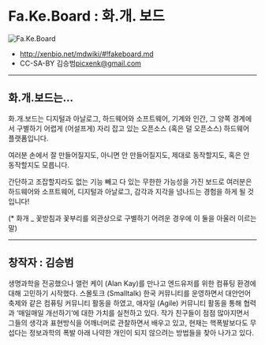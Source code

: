 # Fa.Ke.Board : 화.개. 보드
![](http://xenbio.net/images/fakeboard_top.jpg 'Fa.Ke.Board')
 * http://xenbio.net/mdwiki/#!fakeboard.md
 * CC-SA-BY 김승범<picxenk@gmail.com>

----
## 화.개.보드는...
화.개.보드는 디지털과 아날로그, 하드웨어와 소프트웨어, 기계와 인간, 
그 양쪽 경계에서 구별하기 어렵게 (어설프게) 자리 잡고 있는 
오픈소스 (혹은 덜 오픈소스) 하드웨어 플랫폼입니다.

여러분 손에서 잘 만들어질지도, 아니면 안 만들어질지도, 
제대로 동작할지도, 혹은 안 동작할지도 모릅니다. 

간단하고 조잡할지라도 없는 기능 빼고 다 있는 무한한 가능성을 가진 
보드로 여러분은 하드웨어와 소프트웨어, 디지털과 아날로그, 감각과 지각을 
넘나드는 경험을 하게 될 것입니다!  

(* 화개 _ 꽃받침과 꽃부리를 외관상으로 구별하기 어려운 경우에 이 둘을 아울러 이르는 말)

----
## 창작자 : 김승범

생명과학을 전공했으나 앨런 케이 (Alan Kay)를 만나고 
엔드유저를 위한 컴퓨팅 환경에 대해 고민하기 시작했다. 
스몰토크 (Smalltalk) 한국 커뮤니티를 운영하면서 
대안언어축제와 같은 컴퓨팅 커뮤니티 활동을 하였고, 
애자일 (Agile) 커뮤니티 활동을 통해 협력과 
‘매일매일 개선하기’에 대한 가치를 실천하고 있다. 
작가 친구들이 점점 많아지면서 그들의 생각과 표현방식을 
어깨너머로 관찰하면서 배우고 있고, 
현재는 핵폭발보다도 무섭다는 정보과학의 폭발 아래 
나약한 개인이 되지 않으려는 방법들을 찾아 나가고 있다.
